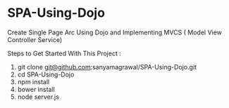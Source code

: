 SPA-Using-Dojo
==============

Create Single Page Arc Using Dojo and Implementing MVCS ( Model View Controller Service)

Steps to Get Started With This Project :

1. git clone git@github.com:sanyamagrawal/SPA-Using-Dojo.git
2. cd SPA-Using-Dojo
3. npm install
4. bower install
5. node server.js